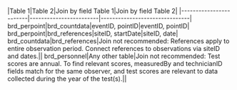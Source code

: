 |Table 1|Table 2|Join by field Table 1|Join by field Table 2|
|------------------------|------------------------|-------------------------------|
brd_perpoint|brd_countdata|eventID, pointID|eventID, pointID|
brd_perpoint|brd_references|siteID, startDate|siteID, date|
brd_countdata|brd_references|Join not recommended: References apply to entire observation period. Connect references to observations via siteID and dates.||
brd_personnel|Any other table|Join not recommended: Test scores are annual. To find relevant scores, measuredBy and technicianID fields match for the same observer, and test scores are relevant to data collected during the year of the test(s).||
